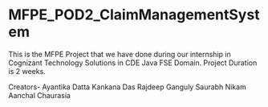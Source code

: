# MFPE_POD2_ClaimManagementSystem
This is the MFPE Project that we have done during our internship in Cognizant Technology Solutions in CDE Java FSE Domain. Project Duration is 2 weeks.

Creators- Ayantika Datta Kankana Das Rajdeep Ganguly Saurabh Nikam Aanchal Chaurasia
